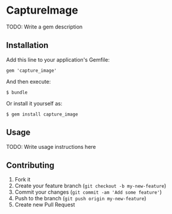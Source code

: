 # CaptureImage

TODO: Write a gem description

## Installation

Add this line to your application's Gemfile:

    gem 'capture_image'

And then execute:

    $ bundle

Or install it yourself as:

    $ gem install capture_image

## Usage

TODO: Write usage instructions here

## Contributing

1. Fork it
2. Create your feature branch (`git checkout -b my-new-feature`)
3. Commit your changes (`git commit -am 'Add some feature'`)
4. Push to the branch (`git push origin my-new-feature`)
5. Create new Pull Request

